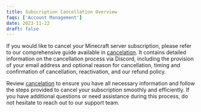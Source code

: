 ```yaml
---
title: Subscription Cancellation Overview
faqs: ['Account Management']
date: 2023-11-22
draft: false
---
```


If you would like to cancel your Minecraft server subscription, please refer to our comprehensive guide available in [cancelation](/faqs/cancelation/). It contains detailed information on the cancellation process via Discord, including the provision of your email address and optional reason for cancellation, timing and confirmation of cancellation, reactivation, and our refund policy.

Review [cancelation](/faqs/cancelation/) to ensure you have all necessary information and follow the steps provided to cancel your subscription smoothly and efficiently. If you have additional questions or need assistance during this process, do not hesitate to reach out to our support team.
